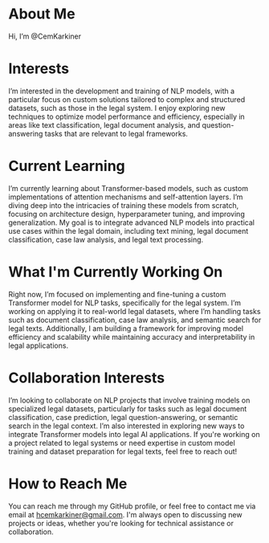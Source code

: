 #  About Me
Hi, I’m @CemKarkiner

#  Interests
I’m interested in the development and training of NLP models, with a particular focus on custom solutions tailored to complex and structured datasets, such as those in the legal system. I enjoy exploring new techniques to optimize model performance and efficiency, especially in areas like text classification, legal document analysis, and question-answering tasks that are relevant to legal frameworks.

#  Current Learning
I’m currently learning about Transformer-based models, such as custom implementations of attention mechanisms and self-attention layers. I’m diving deep into the intricacies of training these models from scratch, focusing on architecture design, hyperparameter tuning, and improving generalization. My goal is to integrate advanced NLP models into practical use cases within the legal domain, including text mining, legal document classification, case law analysis, and legal text processing.

#  What I'm Currently Working On
Right now, I’m focused on implementing and fine-tuning a custom Transformer model for NLP tasks, specifically for the legal system. I’m working on applying it to real-world legal datasets, where I’m handling tasks such as document classification, case law analysis, and semantic search for legal texts. Additionally, I am building a framework for improving model efficiency and scalability while maintaining accuracy and interpretability in legal applications.

#  Collaboration Interests
I’m looking to collaborate on NLP projects that involve training models on specialized legal datasets, particularly for tasks such as legal document classification, case prediction, legal question-answering, or semantic search in the legal context. I’m also interested in exploring new ways to integrate Transformer models into legal AI applications. If you're working on a project related to legal systems or need expertise in custom model training and dataset preparation for legal texts, feel free to reach out!

#  How to Reach Me
You can reach me through my GitHub profile, or feel free to contact me via email at hcemkarkiner@gmail.com. I'm always open to discussing new projects or ideas, whether you're looking for technical assistance or collaboration.
